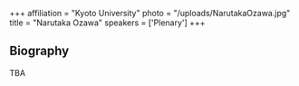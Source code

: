 +++
affiliation = "Kyoto University"
photo = "/uploads/NarutakaOzawa.jpg"
title = "Narutaka Ozawa"
speakers = ['Plenary']
+++
## Biography
TBA
